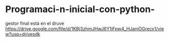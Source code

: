 # Programaci-n-inicial-con-python-

gestor final está en el druve https://drive.google.com/file/d/1KBj3zhmJHwJ6Y1jFpw4_HJanjOGrecx1/view?usp=drivesdk 
